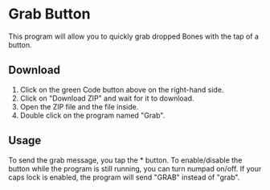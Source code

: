 # Grab Button
This program will allow you to quickly grab dropped Bones with the tap of a button.

## Download
1. Click on the green Code button above on the right-hand side.
2. Click on "Download ZIP" and wait for it to download.
3. Open the ZIP file and the file inside.
4. Double click on the program named "Grab".

## Usage
To send the grab message, you tap the * button.
To enable/disable the button while the program is still running, you can turn numpad on/off.
If your caps lock is enabled, the program will send "GRAB" instead of "grab".

